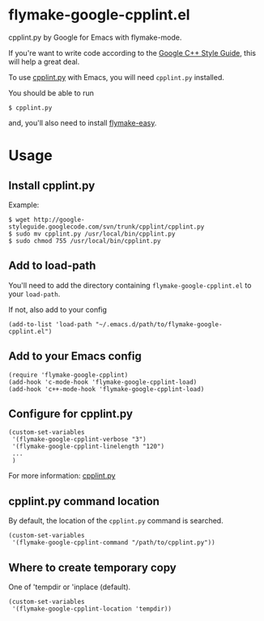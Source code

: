flymake-google-cpplint.el
=========================

cpplint.py by Google for Emacs with flymake-mode.

If you're want to write code according to the [Google C++ Style Guide](http://google-styleguide.googlecode.com/svn/trunk/cppguide.xml), this will help a great deal.

To use [cpplint.py](http://google-styleguide.googlecode.com/svn/trunk/cpplint/cpplint.py) with Emacs, you will need `cpplint.py` installed.

You should be able to run

    $ cpplint.py

and, you'll also need to install [flymake-easy](https://github.com/purcell/flymake-easy).

Usage
=====

Install cpplint.py
------------------

Example:

    $ wget http://google-styleguide.googlecode.com/svn/trunk/cpplint/cpplint.py
    $ sudo mv cpplint.py /usr/local/bin/cpplint.py
    $ sudo chmod 755 /usr/local/bin/cpplint.py

Add to load-path
----------------

You'll need to add the directory containing `flymake-google-cpplint.el` to your `load-path`.

If not, also add to your config

    (add-to-list 'load-path "~/.emacs.d/path/to/flymake-google-cpplint.el")

Add to your Emacs config
------------------------

    (require 'flymake-google-cpplint)
    (add-hook 'c-mode-hook 'flymake-google-cpplint-load)
    (add-hook 'c++-mode-hook 'flymake-google-cpplint-load)

Configure for cpplint.py
------------------------

    (custom-set-variables
     '(flymake-google-cpplint-verbose "3")
     '(flymake-google-cpplint-linelength "120")
     ...
     )

For more information: [cpplint.py](http://google-styleguide.googlecode.com/svn/trunk/cpplint/cpplint.py)

cpplint.py command location
---------------------------

By default, the location of the `cpplint.py` command is searched.

    (custom-set-variables
     '(flymake-google-cpplint-command "/path/to/cpplint.py"))

Where to create temporary copy
------------------------------

One of 'tempdir or 'inplace (default).

    (custom-set-variables
     '(flymake-google-cpplint-location 'tempdir))
